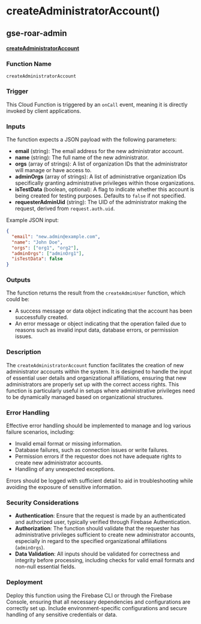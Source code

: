 # createAdministratorAccount()

## gse-roar-admin

#### [createAdministratorAccount](https://github.com/yeatmanlab/roar-firebase-functions/blob/e784650492722d24069aa9b0704d1873ea5dafee/gse-roar-admin/functions/src/index.ts#L193)

### Function Name
`createAdministratorAccount`

### Trigger
This Cloud Function is triggered by an `onCall` event, meaning it is directly invoked by client applications.

### Inputs
The function expects a JSON payload with the following parameters:
- **email** (string): The email address for the new administrator account.
- **name** (string): The full name of the new administrator.
- **orgs** (array of strings): A list of organization IDs that the administrator will manage or have access to.
- **adminOrgs** (array of strings): A list of administrative organization IDs specifically granting administrative privileges within those organizations.
- **isTestData** (boolean, optional): A flag to indicate whether this account is being created for testing purposes. Defaults to `false` if not specified.
- **requesterAdminUid** (string): The UID of the administrator making the request, derived from `request.auth.uid`.

Example JSON input:
```json
{
  "email": "new.admin@example.com",
  "name": "John Doe",
  "orgs": ["org1", "org2"],
  "adminOrgs": ["adminOrg1"],
  "isTestData": false
}
```

### Outputs
The function returns the result from the `createAdminUser` function, which could be:
- A success message or data object indicating that the account has been successfully created.
- An error message or object indicating that the operation failed due to reasons such as invalid input data, database errors, or permission issues.

### Description
The `createAdministratorAccount` function facilitates the creation of new administrator accounts within the system. It is designed to handle the input of essential user details and organizational affiliations, ensuring that new administrators are properly set up with the correct access rights. This function is particularly useful in setups where administrative privileges need to be dynamically managed based on organizational structures.

### Error Handling
Effective error handling should be implemented to manage and log various failure scenarios, including:
- Invalid email format or missing information.
- Database failures, such as connection issues or write failures.
- Permission errors if the requestor does not have adequate rights to create new administrator accounts.
- Handling of any unexpected exceptions.

Errors should be logged with sufficient detail to aid in troubleshooting while avoiding the exposure of sensitive information.

### Security Considerations
- **Authentication**: Ensure that the request is made by an authenticated and authorized user, typically verified through Firebase Authentication.
- **Authorization**: The function should validate that the requester has administrative privileges sufficient to create new administrator accounts, especially in regard to the specified organizational affiliations (`adminOrgs`).
- **Data Validation**: All inputs should be validated for correctness and integrity before processing, including checks for valid email formats and non-null essential fields.

### Deployment
Deploy this function using the Firebase CLI or through the Firebase Console, ensuring that all necessary dependencies and configurations are correctly set up. Include environment-specific configurations and secure handling of any sensitive credentials or data.
